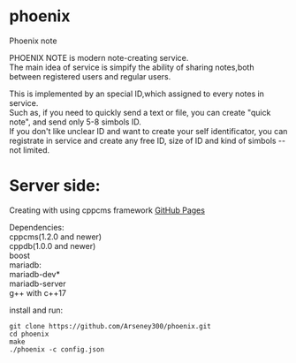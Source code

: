 # phoenix
Phoenix note


PHOENIX NOTE is modern note-creating service.  
The main idea of service is simpify the ability of sharing notes,both between registered users and regular users.  

This is implemented by an special ID,which assigned to every notes in service.  
Such as, if you need to quickly send a text or file, you can create "quick note", and send only 5-8 simbols ID.  
If you don't like unclear ID and want to create your self identificator, you can registrate in service and create any free ID, size of ID and kind of simbols  -- not limited.  


# Server side: 
Creating with using cppcms framework [GitHub Pages](https://github.com/artyom-beilis/cppcms)

Dependencies:  
cppcms(1.2.0 and newer)    
cppdb(1.0.0 and newer)  
boost  
mariadb:  
  mariadb-dev*   
  mariadb-server  
g++ with c++17 

install and run:  
```
git clone https://github.com/Arseney300/phoenix.git  
cd phoenix  
make  
./phoenix -c config.json 
```


